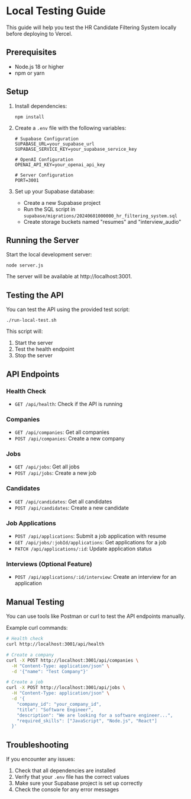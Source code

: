 # Local Testing Guide

This guide will help you test the HR Candidate Filtering System locally before deploying to Vercel.

## Prerequisites

- Node.js 18 or higher
- npm or yarn

## Setup

1. Install dependencies:
   ```
   npm install
   ```

2. Create a `.env` file with the following variables:
   ```
   # Supabase Configuration
   SUPABASE_URL=your_supabase_url
   SUPABASE_SERVICE_KEY=your_supabase_service_key

   # OpenAI Configuration
   OPENAI_API_KEY=your_openai_api_key

   # Server Configuration
   PORT=3001
   ```

3. Set up your Supabase database:
   - Create a new Supabase project
   - Run the SQL script in `supabase/migrations/20240601000000_hr_filtering_system.sql`
   - Create storage buckets named "resumes" and "interview_audio"

## Running the Server

Start the local development server:

```
node server.js
```

The server will be available at http://localhost:3001.

## Testing the API

You can test the API using the provided test script:

```
./run-local-test.sh
```

This script will:
1. Start the server
2. Test the health endpoint
3. Stop the server

## API Endpoints

### Health Check
- `GET /api/health`: Check if the API is running

### Companies
- `GET /api/companies`: Get all companies
- `POST /api/companies`: Create a new company

### Jobs
- `GET /api/jobs`: Get all jobs
- `POST /api/jobs`: Create a new job

### Candidates
- `GET /api/candidates`: Get all candidates
- `POST /api/candidates`: Create a new candidate

### Job Applications
- `POST /api/applications`: Submit a job application with resume
- `GET /api/jobs/:jobId/applications`: Get applications for a job
- `PATCH /api/applications/:id`: Update application status

### Interviews (Optional Feature)
- `POST /api/applications/:id/interview`: Create an interview for an application

## Manual Testing

You can use tools like Postman or curl to test the API endpoints manually.

Example curl commands:

```bash
# Health check
curl http://localhost:3001/api/health

# Create a company
curl -X POST http://localhost:3001/api/companies \
  -H "Content-Type: application/json" \
  -d '{"name": "Test Company"}'

# Create a job
curl -X POST http://localhost:3001/api/jobs \
  -H "Content-Type: application/json" \
  -d '{
    "company_id": "your_company_id",
    "title": "Software Engineer",
    "description": "We are looking for a software engineer...",
    "required_skills": ["JavaScript", "Node.js", "React"]
  }'
```

## Troubleshooting

If you encounter any issues:

1. Check that all dependencies are installed
2. Verify that your `.env` file has the correct values
3. Make sure your Supabase project is set up correctly
4. Check the console for any error messages
